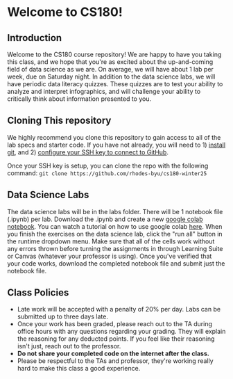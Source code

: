# Welcome to CS180!
## Introduction
Welcome to the CS180 course repository! We are happy to have you taking this class, and we hope that you're as excited about the up-and-coming field of data science as we are. On average, we will have about 1 lab per week, due on Saturday night. In addition to the data science labs, we will have periodic data literacy quizzes. These quizzes are to test your ability to analyze and interpret infographics, and will challenge your ability to critically think about information presented to you.

## Cloning This repository

We highly recommend you clone this repository to gain access to all of the lab specs and starter code. If you have not already, you will need to 1) [install git](https://www.atlassian.com/git/tutorials/install-git), and 2) [configure your SSH key to connect to GitHub](https://docs.github.com/en/authentication/connecting-to-github-with-ssh).

Once your SSH key is setup, you can clone the repo with the following command: `git clone https://github.com/rhodes-byu/cs180-winter25`

## Data Science Labs
The data science labs will be in the labs folder. There will be 1 notebook file (.ipynb) per lab. Download the .ipynb and create a new [google colab notebook](https://colab.research.google.com/). You can watch a tutorial on how to use google colab [here](https://www.youtube.com/watch?v=WFvY3qgtMqM&ab_channel=MarkKeith). When you finish the exercises on the data science lab, click the "run all" button in the runtime dropdown menu. Make sure that all of the cells work without any errors thrown before turning the assignments in through Learning Suite or Canvas (whatever your professor is using). Once you've verified that your code works, download the completed notebook file and submit just the notebook file.

## Class Policies
- Late work will be accepted with a penalty of 20% per day. Labs can be submitted up to three days late.
- Once your work has been graded, please reach out to the TA during office hours with any questions regarding your grading. They will explain the reasoning for any deducted points. If you feel like their reasoning isn't just, reach out to the professor.
- **Do not share your completed code on the internet after the class.**
- Please be respectful to the TAs and professor, they're working really hard to make this class a good experience.